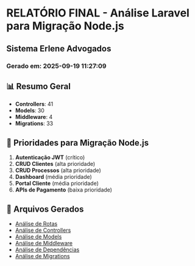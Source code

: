# RELATÓRIO FINAL - Análise Laravel para Migração Node.js
## Sistema Erlene Advogados
### Gerado em: 2025-09-19 11:27:09

## 📊 Resumo Geral
- **Controllers**: 41
- **Models**: 30
- **Middleware**: 4
- **Migrations**: 33

## 🎯 Prioridades para Migração Node.js
1. **Autenticação JWT** (crítico)
2. **CRUD Clientes** (alta prioridade)
3. **CRUD Processos** (alta prioridade)
4. **Dashboard** (média prioridade)
5. **Portal Cliente** (média prioridade)
6. **APIs de Pagamento** (baixa prioridade)

## 📁 Arquivos Gerados
- [Análise de Rotas](01_routes_analysis.md)
- [Análise de Controllers](02_controllers_analysis.md)
- [Análise de Models](03_models_analysis.md)
- [Análise de Middleware](04_middleware_analysis.md)
- [Análise de Dependências](05_dependencies_analysis.md)
- [Análise de Migrations](06_migrations_analysis.md)

